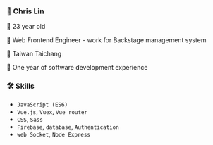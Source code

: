 ### 🦈 Chris Lin
🎂  23 year old

🌿  Web Frontend Engineer - work for Backstage management system

🏰 Taiwan Taichang

🚀  One year of software development experience

### 🛠 Skills
- `JavaScript (ES6)`
- `Vue.js`, `Vuex`, `Vue router`
- `CSS`, `Sass`
- `Firebase`, `database`, `Authentication`
- `web Socket`, `Node Express`
